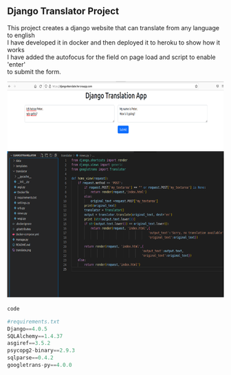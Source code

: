 <h2>Django Translator Project</h2>


<p float="left">
    <p>This project creates a django website that can translate from any language to english<br>
    I have developed it in docker and then deployed it to heroku to show how it works<br>
    I have added the autofocus for the field on page load and script to enable 'enter' <br>
    to submit the form.
    </p>
</p>



 <img src="translate.png" width="700" height="160"/>	 

<img src="translate-layout.png" width="600" height="340" />	




`code`
```python
#requirements.txt
Django==4.0.5
SQLAlchemy==1.4.37
asgiref==3.5.2
psycopg2-binary==2.9.3
sqlparse==0.4.2
googletrans-py==4.0.0
```

